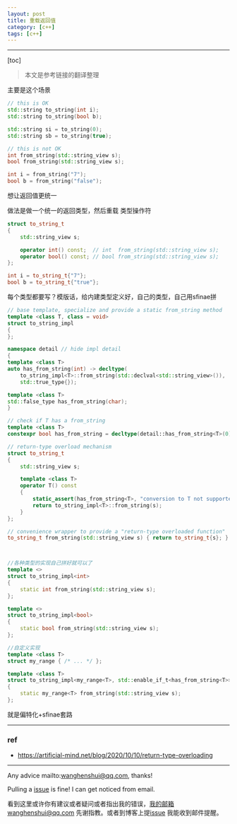 ```yaml
---
layout: post
title: 重载返回值
category: [c++]
tags: [c++]
---
```

  

---

[toc]

> 本文是参考链接的翻译整理



主要是这个场景

```c++
// this is OK
std::string to_string(int i);
std::string to_string(bool b);

std::string si = to_string(0);
std::string sb = to_string(true);

// this is not OK
int from_string(std::string_view s);
bool from_string(std::string_view s);

int i = from_string("7");
bool b = from_string("false");

```



想让返回值更统一

做法是做一个统一的返回类型，然后重载 类型操作符



```c++
struct to_string_t
{
    std::string_view s;

    operator int() const;  // int  from_string(std::string_view s);
    operator bool() const; // bool from_string(std::string_view s);
};

int i = to_string_t{"7"};
bool b = to_string_t{"true"};

```



每个类型都要写？模版话，给内建类型定义好，自己的类型，自己用sfinae拼



```c++
// base template, specialize and provide a static from_string method
template <class T, class = void>
struct to_string_impl 
{
};

namespace detail // hide impl detail
{
template <class T>
auto has_from_string(int) -> decltype(
    to_string_impl<T>::from_string(std::declval<std::string_view>()), 
    std::true_type{});

template <class T>
std::false_type has_from_string(char);
}

// check if T has a from_string
template <class T>
constexpr bool has_from_string = decltype(detail::has_from_string<T>(0))::value;

// return-type overload mechanism
struct to_string_t
{
    std::string_view s;

    template <class T>
    operator T() const 
    {
        static_assert(has_from_string<T>, "conversion to T not supported");
        return to_string_impl<T>::from_string(s); 
    }
};

// convenience wrapper to provide a "return-type overloaded function"
to_string_t from_string(std::string_view s) { return to_string_t{s}; }



//各种类型的实现自己拼好就可以了
template <>
struct to_string_impl<int>
{
    static int from_string(std::string_view s);
};

template <>
struct to_string_impl<bool>
{
    static bool from_string(std::string_view s);
};

//自定义实现
template <class T>
struct my_range { /* ... */ };

template <class T>
struct to_string_impl<my_range<T>, std::enable_if_t<has_from_string<T>>>
{
    static my_range<T> from_string(std::string_view s);
};

```



就是偏特化+sfinae套路







---

### ref

- https://artificial-mind.net/blog/2020/10/10/return-type-overloading


---

Any advice mailto:wanghenshui@qq.com, thanks! 

Pulling a [issue](https://github.com/wanghenshui/wanghenshui.github.io/issues/new) is fine! I can get noticed from email.

看到这里或许你有建议或者疑问或者指出我的错误，我的邮箱wanghenshui@qq.com 先谢指教。或者到博客上提[issue](https://github.com/wanghenshui/wanghenshui.github.io/issues/new) 我能收到邮件提醒。